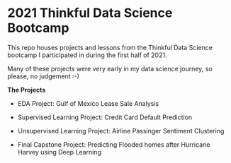 # 2021 Thinkful Data Science Bootcamp

This repo houses projects and lessons from the Thinkful Data Science bootcamp I participated in during the first half of 2021.

Many of these projects were very early in my data science journey, so please, no judgement :-)

**The Projects**

- EDA Project: Gulf of Mexico Lease Sale Analysis

- Supervised Learning Project: Credit Card Default Prediction

- Unsupervised Learning Project: Airline Passinger Sentiment Clustering

- Final Capstone Project: Predicting Flooded homes after Hurricane Harvey using Deep Learning
